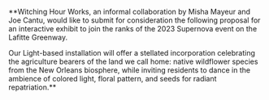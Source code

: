 
**Witching Hour Works, an informal collaboration by Misha Mayeur and Joe Cantu, would like to submit for consideration the following proposal for an interactive exhibit to join the ranks of the 2023 Supernova event on the Lafitte Greenway. 

Our Light-based installation will offer a stellated incorporation celebrating the agriculture bearers of the land we call home: native wildflower species from the New Orleans biosphere, while inviting residents to dance in the ambience of colored light, floral pattern, and seeds for radiant repatriation.**
